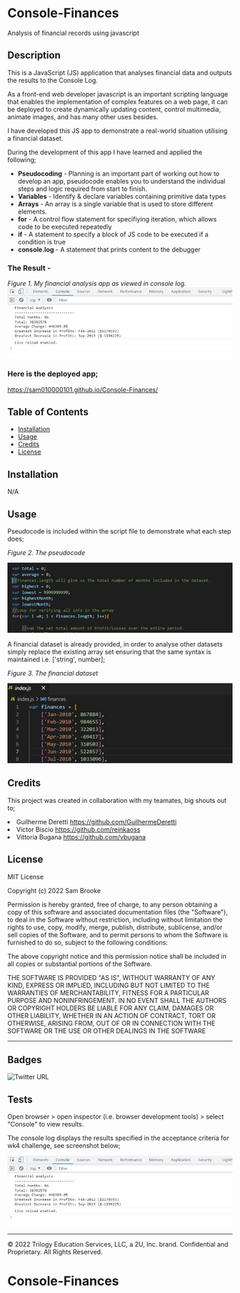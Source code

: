 # Console-Finances
Analysis of financial records using javascript

## Description 

This is a JavaScript (JS) application that analyses financial data and outputs the results to the Console Log. 

As a front-end web developer javascript is an important scripting language that enables the implementation of complex features on a web page, it can be deployed to create dynamically updating content, control multimedia, animate images, and has many other uses besides.

I have developed this JS app to demonstrate a real-world situation utilising a financial dataset.

During the development of this app I have learned and applied the following;

<ul> 
    <li><strong>Pseudocoding</strong> - Planning is an important part of working out how to develop an app, pseudocode enables you to understand the individual steps and logic required from start to finish.</li>    
    <li><strong>Variables</strong> - Identify & declare variables containing primitive data types</li>
    <li><strong>Arrays</strong> - An array is a single variable that is used to store different elements.</li>
    <li><strong>for</strong> - A control flow statement for specifiying iteration, which allows code to be executed repeatedly</li>
    <li><strong>if</strong> - A statement to specify a block of JS code to be executed if a condition is true</li>
    <li><strong>console.log</strong> - A statement that prints content to the debugger</li>

</ul> 

### The Result - <br>
<i>Figure 1. My financial analysis app as viewed in console log.</i>
![alt text](./images/console-log-end-result.jpg)


### Here is the deployed app; 
https://sam010000101.github.io/Console-Finances/


## Table of Contents

* [Installation](#installation)
* [Usage](#usage)
* [Credits](#credits)
* [License](#license)


## Installation

N/A


## Usage 
Pseudocode is included within the script file to demonstrate what each step does;

<i>Figure 2. The pseudocode</i>

![alt text](./images/pseudocode.jpg)

A financial dataset is already provided, in order to analyse other datasets simply replace the existing array set ensuring that the same syntax is maintained i.e. ['string', number];

<i>Figure 3. The financial dataset</i>

![alt text](./images/finances-arrays.jpg)



## Credits

This project was created in collaboration with my teamates, big shouts out to;
    <li>Guilherme Deretti https://github.com/GuilhermeDeretti</li>
    <li>Victor  Biscio https://github.com/reinkaoss</li>
    <li>Vittoria Bugana https://github.com/vbugana</li>


## License

MIT License

Copyright (c) 2022 Sam Brooke

Permission is hereby granted, free of charge, to any person obtaining a copy
of this software and associated documentation files (the "Software"), to deal
in the Software without restriction, including without limitation the rights
to use, copy, modify, merge, publish, distribute, sublicense, and/or sell
copies of the Software, and to permit persons to whom the Software is
furnished to do so, subject to the following conditions:

The above copyright notice and this permission notice shall be included in all
copies or substantial portions of the Software.

THE SOFTWARE IS PROVIDED "AS IS", WITHOUT WARRANTY OF ANY KIND, EXPRESS OR
IMPLIED, INCLUDING BUT NOT LIMITED TO THE WARRANTIES OF MERCHANTABILITY,
FITNESS FOR A PARTICULAR PURPOSE AND NONINFRINGEMENT. IN NO EVENT SHALL THE
AUTHORS OR COPYRIGHT HOLDERS BE LIABLE FOR ANY CLAIM, DAMAGES OR OTHER
LIABILITY, WHETHER IN AN ACTION OF CONTRACT, TORT OR OTHERWISE, ARISING FROM,
OUT OF OR IN CONNECTION WITH THE SOFTWARE OR THE USE OR OTHER DEALINGS IN THE
SOFTWARE


---

## Badges

![Twitter URL](https://img.shields.io/twitter/url?style=social&url=https%3A%2F%2Ftwitter.com%2FSam100_0010)

## Tests
Open browser > open inspector (i.e. browser development tools) > select "Console" to view results.
 
The console log displays the results specified in the acceptance criteria for wk4 challenge, see screenshot below;

![alt text](./images/console-log-end-result.jpg)

---

© 2022 Trilogy Education Services, LLC, a 2U, Inc. brand. Confidential and Proprietary. All Rights Reserved.
# Console-Finances
